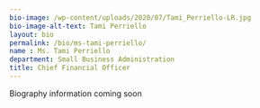 ```yaml
---
bio-image: /wp-content/uploads/2020/07/Tami_Perriello-LR.jpg
bio-image-alt-text: Tami Perriello
layout: bio
permalink: /bio/ms-tami-perriello/
name : Ms. Tami Perriello
department: Small Business Administration
title: Chief Financial Officer
---
```

 Biography information coming soon